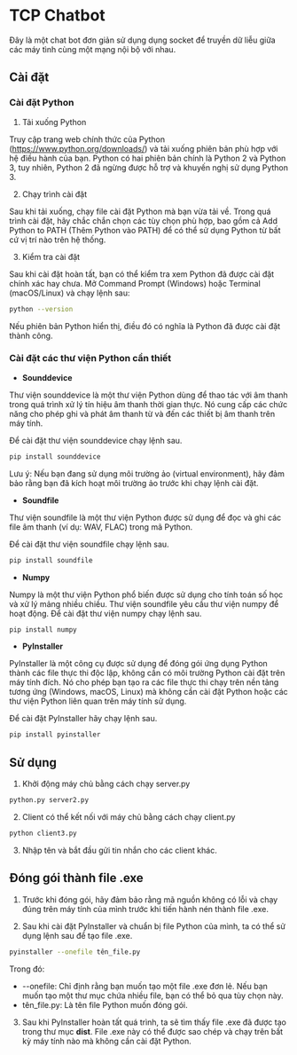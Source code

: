 # TCP Chatbot

Đây là một chat bot đơn giản sử dụng dụng socket để truyền dữ liễu giữa các máy tình cùng một mạng nội bộ với nhau.

## Cài đặt

###  Cài đặt Python

 1. Tải xuống Python

Truy cập trang web chính thức của Python (https://www.python.org/downloads/) và tải xuống phiên bản phù hợp với hệ điều hành của bạn. Python có hai phiên bản chính là Python 2 và Python 3, tuy nhiên, Python 2 đã ngừng được hỗ trợ và khuyến nghị sử dụng Python 3.

 2. Chạy trình cài đặt

Sau khi tải xuống, chạy file cài đặt Python mà bạn vừa tải về. Trong quá trình cài đặt, hãy chắc chắn chọn các tùy chọn phù hợp, bao gồm cả Add Python to PATH (Thêm Python vào PATH) để có thể sử dụng Python từ bất cứ vị trí nào trên hệ thống.

 3. Kiểm tra cài đặt

Sau khi cài đặt hoàn tất, bạn có thể kiểm tra xem Python đã được cài đặt chính xác hay chưa. Mở Command Prompt (Windows) hoặc Terminal (macOS/Linux) và chạy lệnh sau:

```bash
python --version
```
Nếu phiên bản Python hiển thị, điều đó có nghĩa là Python đã được cài đặt thành công.

###  Cài đặt các thư viện Python cần thiết

* **Sounddevice**

Thư viện sounddevice là một thư viện Python dùng để thao tác với âm thanh trong quá trình xử lý tín hiệu âm thanh thời gian thực. Nó cung cấp các chức năng cho phép ghi và phát âm thanh từ và đến các thiết bị âm thanh trên máy tính.

Để cài đặt thư viện sounddevice chạy lệnh sau.
```bash
pip install sounddevice
```
Lưu ý: Nếu bạn đang sử dụng môi trường ảo (virtual environment), hãy đảm bảo rằng bạn đã kích hoạt môi trường ảo trước khi chạy lệnh cài đặt.

* **Soundfile**

Thư viện soundfile là một thư viện Python được sử dụng để đọc và ghi các file âm thanh (ví dụ: WAV, FLAC) trong mã Python.

Để cài đặt thư viện soundfile chạy lệnh sau.
```bash
pip install soundfile
```

* **Numpy**

Numpy là một thư viện Python phổ biến được sử dụng cho tính toán số học và xử lý mảng nhiều chiều. Thư viện soundfile yêu cầu thư viện numpy để hoạt động.
Để cài đặt thư viện numpy chạy lệnh sau.
```bash
pip install numpy
```

* **PyInstaller**

PyInstaller là một công cụ được sử dụng để đóng gói ứng dụng Python thành các file thực thi độc lập, không cần có môi trường Python cài đặt trên máy tính đích. Nó cho phép bạn tạo ra các file thực thi chạy trên nền tảng tương ứng (Windows, macOS, Linux) mà không cần cài đặt Python hoặc các thư viện Python liên quan trên máy tính sử dụng.

Để cài đặt PyInstaller hãy chạy lệnh sau.
```bash
pip install pyinstaller
```

## Sử dụng
1. Khởi động máy chủ bằng cách chạy server.py
```bash
python.py server2.py
```
2. Client có thể kết nối với máy chủ bằng cách chạy client.py
```bash
python client3.py
```
3. Nhập tên và bắt đầu gửi tin nhắn cho các client khác.

## Đóng gói thành file .exe

1. Trước khi đóng gói, hãy đảm bảo rằng mã nguồn không có lỗi và chạy đúng trên máy tính của mình trước khi tiến hành nén thành file .exe.

2. Sau khi cài đặt PyInstaller và chuẩn bị file Python của mình, ta có thể sử dụng lệnh sau để tạo file .exe.

```bash
pyinstaller --onefile tên_file.py
```

Trong đó:
* --onefile: Chỉ định rằng bạn muốn tạo một file .exe đơn lẻ. Nếu bạn muốn tạo một thư mục chứa nhiều file, bạn có thể bỏ qua tùy chọn này.
* tên_file.py: Là tên file Python muốn đóng gói.

3. Sau khi PyInstaller hoàn tất quá trình, ta sẽ tìm thấy file .exe đã được tạo trong thư mục **dist**. File .exe này có thể được sao chép và chạy trên bất kỳ máy tính nào mà không cần cài đặt Python.